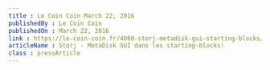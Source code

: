 ```yaml
---
title : Le Coin Coin March 22, 2016
publishedBy : Le Coin Coin
publishedOn : March 22, 2016
link : https://le-coin-coin.fr/4000-storj-metadisk-gui-starting-blocks/
articleName : Storj - MetaDisk GUI dans les starting-blocks!
class : pressArticle
---
```

